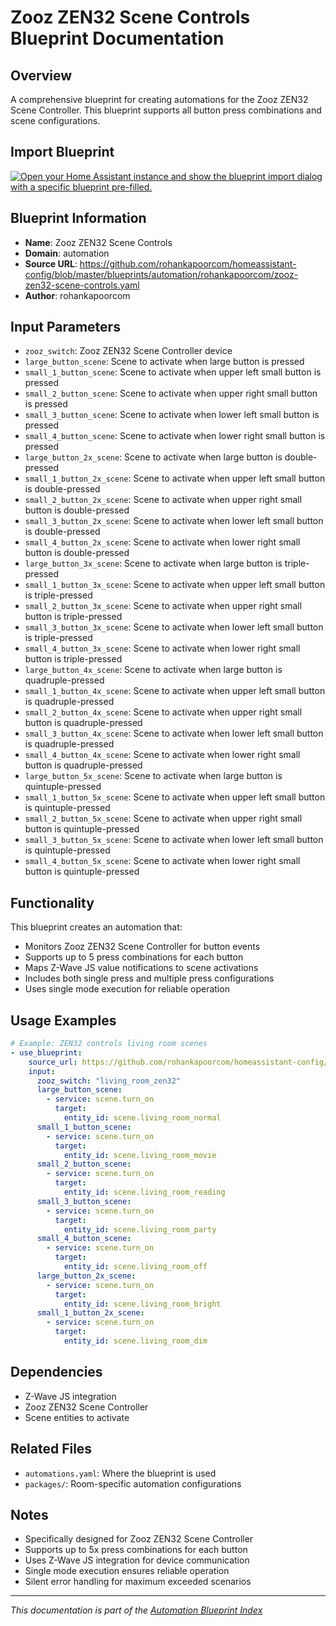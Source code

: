 # Zooz ZEN32 Scene Controls Blueprint Documentation

## Overview
A comprehensive blueprint for creating automations for the Zooz ZEN32 Scene Controller. This blueprint supports all button press combinations and scene configurations.

## Import Blueprint

[![Open your Home Assistant instance and show the blueprint import dialog with a specific blueprint pre-filled.](https://my.home-assistant.io/badges/blueprint_import.svg)](https://my.home-assistant.io/redirect/blueprint_import/?blueprint_url=https%3A//github.com/rohankapoorcom/homeassistant-config/blob/master/blueprints/automation/rohankapoorcom/zooz-zen32-scene-controls.yaml)

## Blueprint Information
- **Name**: Zooz ZEN32 Scene Controls
- **Domain**: automation
- **Source URL**: https://github.com/rohankapoorcom/homeassistant-config/blob/master/blueprints/automation/rohankapoorcom/zooz-zen32-scene-controls.yaml
- **Author**: rohankapoorcom

## Input Parameters
- `zooz_switch`: Zooz ZEN32 Scene Controller device
- `large_button_scene`: Scene to activate when large button is pressed
- `small_1_button_scene`: Scene to activate when upper left small button is pressed
- `small_2_button_scene`: Scene to activate when upper right small button is pressed
- `small_3_button_scene`: Scene to activate when lower left small button is pressed
- `small_4_button_scene`: Scene to activate when lower right small button is pressed
- `large_button_2x_scene`: Scene to activate when large button is double-pressed
- `small_1_button_2x_scene`: Scene to activate when upper left small button is double-pressed
- `small_2_button_2x_scene`: Scene to activate when upper right small button is double-pressed
- `small_3_button_2x_scene`: Scene to activate when lower left small button is double-pressed
- `small_4_button_2x_scene`: Scene to activate when lower right small button is double-pressed
- `large_button_3x_scene`: Scene to activate when large button is triple-pressed
- `small_1_button_3x_scene`: Scene to activate when upper left small button is triple-pressed
- `small_2_button_3x_scene`: Scene to activate when upper right small button is triple-pressed
- `small_3_button_3x_scene`: Scene to activate when lower left small button is triple-pressed
- `small_4_button_3x_scene`: Scene to activate when lower right small button is triple-pressed
- `large_button_4x_scene`: Scene to activate when large button is quadruple-pressed
- `small_1_button_4x_scene`: Scene to activate when upper left small button is quadruple-pressed
- `small_2_button_4x_scene`: Scene to activate when upper right small button is quadruple-pressed
- `small_3_button_4x_scene`: Scene to activate when lower left small button is quadruple-pressed
- `small_4_button_4x_scene`: Scene to activate when lower right small button is quadruple-pressed
- `large_button_5x_scene`: Scene to activate when large button is quintuple-pressed
- `small_1_button_5x_scene`: Scene to activate when upper left small button is quintuple-pressed
- `small_2_button_5x_scene`: Scene to activate when upper right small button is quintuple-pressed
- `small_3_button_5x_scene`: Scene to activate when lower left small button is quintuple-pressed
- `small_4_button_5x_scene`: Scene to activate when lower right small button is quintuple-pressed

## Functionality
This blueprint creates an automation that:
- Monitors Zooz ZEN32 Scene Controller for button events
- Supports up to 5 press combinations for each button
- Maps Z-Wave JS value notifications to scene activations
- Includes both single press and multiple press configurations
- Uses single mode execution for reliable operation

## Usage Examples
```yaml
# Example: ZEN32 controls living room scenes
- use_blueprint:
    source_url: https://github.com/rohankapoorcom/homeassistant-config/blob/master/blueprints/automation/rohankapoorcom/zooz-zen32-scene-controls.yaml
    input:
      zooz_switch: "living_room_zen32"
      large_button_scene:
        - service: scene.turn_on
          target:
            entity_id: scene.living_room_normal
      small_1_button_scene:
        - service: scene.turn_on
          target:
            entity_id: scene.living_room_movie
      small_2_button_scene:
        - service: scene.turn_on
          target:
            entity_id: scene.living_room_reading
      small_3_button_scene:
        - service: scene.turn_on
          target:
            entity_id: scene.living_room_party
      small_4_button_scene:
        - service: scene.turn_on
          target:
            entity_id: scene.living_room_off
      large_button_2x_scene:
        - service: scene.turn_on
          target:
            entity_id: scene.living_room_bright
      small_1_button_2x_scene:
        - service: scene.turn_on
          target:
            entity_id: scene.living_room_dim
```

## Dependencies
- Z-Wave JS integration
- Zooz ZEN32 Scene Controller
- Scene entities to activate

## Related Files
- `automations.yaml`: Where the blueprint is used
- `packages/`: Room-specific automation configurations

## Notes
- Specifically designed for Zooz ZEN32 Scene Controller
- Supports up to 5x press combinations for each button
- Uses Z-Wave JS integration for device communication
- Single mode execution ensures reliable operation
- Silent error handling for maximum exceeded scenarios

---
*This documentation is part of the [Automation Blueprint Index](README.md)*
